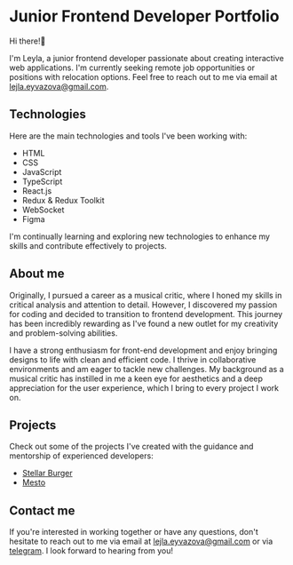 
# Junior Frontend Developer Portfolio

Hi there!🪷

I'm Leyla, a junior frontend developer passionate about creating interactive web applications. 
I'm currently seeking remote job opportunities or positions with relocation options. Feel free to reach out to me via email at lejla.eyvazova@gmail.com.

## Technologies

Here are the main technologies and tools I've been working with:

- HTML
- CSS
- JavaScript
- TypeScript
- React.js
- Redux & Redux Toolkit
- WebSocket
- Figma

I'm continually learning and exploring new technologies to enhance my skills and contribute effectively to projects.

## About me

Originally, I pursued a career as a musical critic, where I honed my skills in critical analysis and attention to detail. However, I discovered my passion for coding and decided to transition to frontend development. This journey has been incredibly rewarding as I've found a new outlet for my creativity and problem-solving abilities.

I have a strong enthusiasm for front-end development and enjoy bringing designs to life with clean and efficient code. I thrive in collaborative environments and am eager to tackle new challenges. My background as a musical critic has instilled in me a keen eye for aesthetics and a deep appreciation for the user experience, which I bring to every project I work on.


## Projects

Check out some of the projects I've created with the guidance and mentorship of experienced developers:
- [Stellar Burger](https://github.com/laylaroad/react-stellar-burger)
- [Mesto](https://github.com/laylaroad/mesto-project-bootcamp)


## Contact me

If you're interested in working together or have any questions, don't hesitate to reach out to me via email at lejla.eyvazova@gmail.com or via [telegram](https://t.me/laylaroad). 
I look forward to hearing from you!


